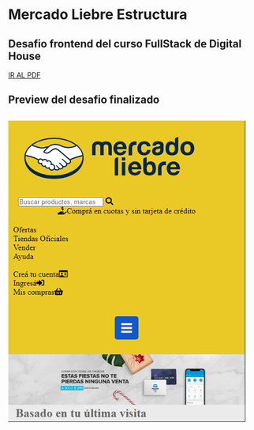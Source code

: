 # Mercado Liebre Estructura

## Desafio frontend del curso FullStack de Digital House

<a href="https://github.com/Kaiael24/Mercado_Liebre-Estilos/blob/master/Desafio/MercadoLiebre_IV.pdf">IR AL PDF</a>

<h2>Preview del desafio finalizado<h2>

<img src="https://github.com/Kaiael24/Mercado_Liebre-Estilos/blob/master/public/images/desafio.png">